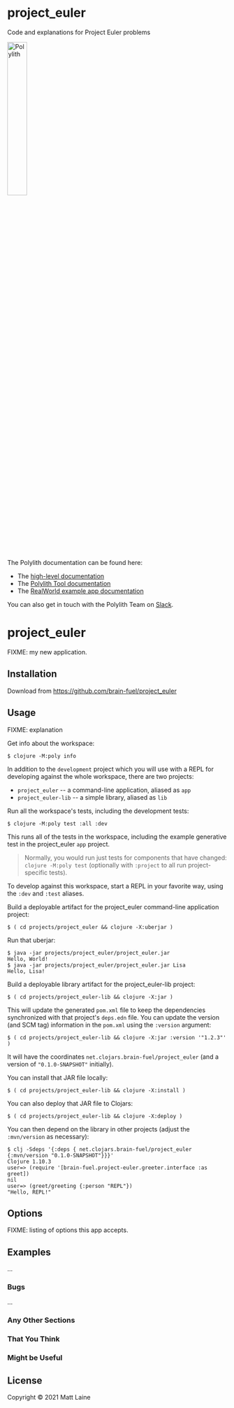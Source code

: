 # project_euler
Code and explanations for Project Euler problems

<img src="https://github.com/polyfy/polylith/blob/master/images/logo.png" width="30%" alt="Polylith" id="logo">

The Polylith documentation can be found here:

- The [high-level documentation](https://polylith.gitbook.io/polylith)
- The [Polylith Tool documentation](https://github.com/polyfy/polylith)
- The [RealWorld example app documentation](https://github.com/furkan3ayraktar/clojure-polylith-realworld-example-app)

You can also get in touch with the Polylith Team on [Slack](https://clojurians.slack.com/archives/C013B7MQHJQ).

# project_euler

FIXME: my new application.

## Installation

Download from https://github.com/brain-fuel/project_euler

## Usage

FIXME: explanation

Get info about the workspace:

    $ clojure -M:poly info

In addition to the `development` project which you will use with a REPL
for developing against the whole workspace, there are two projects:

* `project_euler` -- a command-line application, aliased as `app`
* `project_euler-lib` -- a simple library, aliased as `lib`

Run all the workspace's tests, including the development tests:

    $ clojure -M:poly test :all :dev

This runs all of the tests in the workspace, including the example
generative test in the project_euler `app` project.

> Normally, you would run just tests for components that have changed: `clojure -M:poly test` (optionally with `:project` to all run project-specific tests).

To develop against this workspace, start a REPL in your favorite way, using the `:dev` and `:test` aliases.

Build a deployable artifact for the project_euler command-line application project:

    $ ( cd projects/project_euler && clojure -X:uberjar )

Run that uberjar:

    $ java -jar projects/project_euler/project_euler.jar
    Hello, World!
    $ java -jar projects/project_euler/project_euler.jar Lisa
    Hello, Lisa!

Build a deployable library artifact for the project_euler-lib project:

    $ ( cd projects/project_euler-lib && clojure -X:jar )

This will update the generated `pom.xml` file to keep the dependencies synchronized with
that project's `deps.edn` file. You can update the version (and SCM tag) information in the `pom.xml` using the
`:version` argument:

    $ ( cd projects/project_euler-lib && clojure -X:jar :version '"1.2.3"' )

It will have the coordinates `net.clojars.brain-fuel/project_euler` (and a version of `"0.1.0-SNAPSHOT"` initially).

You can install that JAR file locally:

    $ ( cd projects/project_euler-lib && clojure -X:install )

You can also deploy that JAR file to Clojars:

    $ ( cd projects/project_euler-lib && clojure -X:deploy )

You can then depend on the library in other projects (adjust the `:mvn/version` as necessary):

    $ clj -Sdeps '{:deps { net.clojars.brain-fuel/project_euler {:mvn/version "0.1.0-SNAPSHOT"}}}'
    Clojure 1.10.3
    user=> (require '[brain-fuel.project-euler.greeter.interface :as greet])
    nil
    user=> (greet/greeting {:person "REPL"})
    "Hello, REPL!"


## Options

FIXME: listing of options this app accepts.

## Examples

...

### Bugs

...

### Any Other Sections
### That You Think
### Might be Useful

## License

Copyright © 2021 Matt Laine
